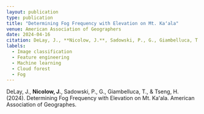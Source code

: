 ```yaml
---
layout: publication
type: publication
title: "Determining Fog Frequency with Elevation on Mt. Kaʻala"
venue: American Association of Geographers
date: 2024-04-16
citation: DeLay, J., **Nicolow, J.**, Sadowski, P., G., Giambelluca, T., & Tseng, H. (2024). Determining Fog Frequency with Elevation on Mt. Kaʻala. American Association of Geographes.
labels:
  - Image classification
  - Feature engineering
  - Machine learning
  - Cloud forest
  - Fog
---
```



DeLay, J., **Nicolow, J.**, Sadowski, P., G., Giambelluca, T., & Tseng, H. (2024). Determining Fog Frequency with Elevation on Mt. Kaʻala. American Association of Geographes.
